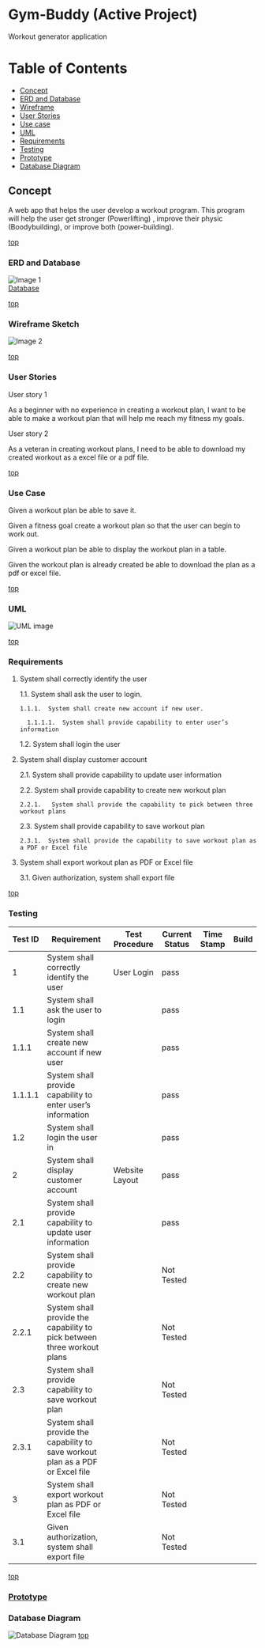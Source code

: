 # <a name="top"></a> Gym-Buddy (Active Project)
Workout generator application

# Table of Contents
* [Concept](#concept)
* [ERD and Database](#ERD)
* [Wireframe](#wireframe)
* [User Stories](#userStories)
* [Use case](#useCase)
* [UML](#UML)
* [Requirements](#requirements)
* [Testing](#testing)
* [Prototype](https://github.com/One-create5/Gym-Buddy/blob/main/Prototype/README.md)
* [Database Diagram](#DBDiagram)

## <a name="concept"></a> Concept 
A web app that helps the user develop a workout program. This program will help the user get stronger (Powerlifting) , improve their physic (Boodybuilding), or improve both (power-building).


[top](#top)

### <a name="ERD"></a>  ERD and Database
 ![Image 1](https://github.com/One-create5/Gym-Buddy/blob/main/pictures/ERD%20diagram.png)
 <br>
 [Database](https://github.com/One-create5/Gym-Buddy/blob/main/Database/GymBuddyDB.sql)
 
 [top](#top)
 
 ### <a name="wireframe"></a> Wireframe Sketch
 ![Image 2](https://github.com/One-create5/Gym-Buddy/blob/main/pictures/WireFrame.png)
 

[top](#top)

### <a name="userStories"></a> User Stories
User story 1

As a beginner with no experience in creating a workout plan, I want to be able to make a workout plan that will help me reach my fitness my goals. 

User story 2

As a veteran in creating workout plans, I need to be able to download my created workout as a excel file or a pdf file.

[top](#top)

### <a name="useCase"></a> Use Case

Given a workout plan be able to save it.

Given a fitness goal create a workout plan so that the user can begin to work out.

Given a workout plan be able to display the workout plan in a table.

Given the workout plan is already created be able to download the plan as a pdf or excel file.

[top](#top)

### <a name="UML"></a> UML

![UML image](https://github.com/One-create5/Gym-Buddy/blob/main/pictures/UML.png)

[top](#top)

### <a name="requirements"></a> Requirements
1.	System shall correctly identify the user

    1.1.	System shall ask the user to login.

        1.1.1.	System shall create new account if new user.

          1.1.1.1.	System shall provide capability to enter user’s information

    1.2.	System shall login the user  
  
2.	System shall display customer account

    2.1.	System shall provide capability to update user information 

    2.2.	System shall provide capability to create new workout plan

        2.2.1.	 System shall provide the capability to pick between three workout plans

    2.3.	System shall provide capability to save workout plan

        2.3.1.	System shall provide the capability to save workout plan as a PDF or Excel file 

3.	System shall export workout plan as PDF or Excel file
     
     3.1.	Given authorization, system shall export file


[top](#top)

### <a name="testing"></a> Testing

| Test ID | Requirement | Test Procedure | Current Status | Time Stamp | Build |
| --- | --- | --- | --- | --- | --- | 
| 1 | System shall correctly identify the user | User Login | pass |  |  | 
| 1.1 | System shall ask the user to login |  | pass |  |  | 
| 1.1.1 | System shall create new account if new user |  | pass |  |  | 
| 1.1.1.1 | System shall provide capability to enter user’s information |  | pass |  |  | 
| 1.2 | System shall login the user in |  | pass |  |  | 
| 2 | System shall display customer account | Website Layout | pass |  |  | 
| 2.1 | System shall provide capability to update user information |  | pass |  |  | 
| 2.2 | System shall provide capability to create new workout plan |  | Not Tested |  |  | 
| 2.2.1 | System shall provide the capability to pick between three workout plans |  | Not Tested |  |  | 
| 2.3 | System shall provide capability to save workout plan |  | Not Tested |  |  | 
| 2.3.1 | System shall provide the capability to save workout plan as a PDF or Excel file |  | Not Tested |  |  | 
| 3 | System shall export workout plan as PDF or Excel file |  | Not Tested |  |  | 
| 3.1 | Given authorization, system shall export file |  | Not Tested |  |  | 

[top](#top)

### [Prototype](https://github.com/One-create5/Gym-Buddy/blob/main/Prototype/README.md)

### <a name="DBDiagram"></a> Database Diagram
![Database Diagram](https://github.com/One-create5/Gym-Buddy/blob/main/pictures/Database%20Diagram.JPG)
[top](#top)
